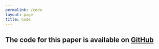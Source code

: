 ```yaml
---
permalink: /code
layout: page
title: Code
---
```

The code for this paper is available on [GitHub](https://github.com/)
---
